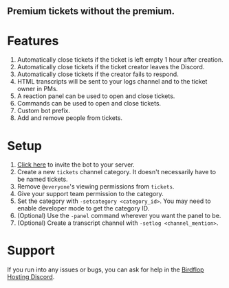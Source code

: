 ## Premium tickets without the premium.

# Features
1. Automatically close tickets if the ticket is left empty 1 hour after creation.
2. Automatically close tickets if the ticket creator leaves the Discord.
3. Automatically close tickets if the creator fails to respond.
4. HTML transcripts will be sent to your logs channel and to the ticket owner in PMs.
5. A reaction panel can be used to open and close tickets.
6. Commands can be used to open and close tickets.
7. Custom bot prefix.
8. Add and remove people from tickets.

# Setup
1. [Click here](https://discord.com/oauth2/authorize?client_id=809975422640717845&permissions=268560464&scope=bot) to invite the bot to your server.
3. Create a new `tickets` channel category. It doesn't necessarily have to be named tickets.
4. Remove `@everyone`'s viewing permissions from `tickets`.
5. Give your support team permission to the category.
6. Set the category with `-setcategory <category_id>`. You may need to enable developer mode to get the category ID.
7. (Optional) Use the `-panel` command wherever you want the panel to be.
8. (Optional) Create a transcript channel with `-setlog <channel_mention>`.

# Support
If you run into any issues or bugs, you can ask for help in the [Birdflop Hosting Discord](https://discord.gg/ZrRvTMu).
